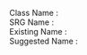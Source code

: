 <!-- If you are suggesting changes to existing mappings (fields, methods, or parameters) please
         include the class name, SRG name, existing MCP name, and desired MCP name for each
         desired change. -->
Class Name     :  
SRG Name       :  
Existing Name  :  
Suggested Name :  

